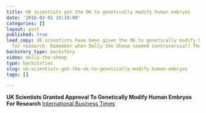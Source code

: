 ```yaml
---
title: UK scientists get the OK to genetically modify human embryos
date: '2016-02-01 15:10:00'
categories: []
layout: post
published: true
lead_copy: UK scientists have been given the OK to genetically modify human embryos
  for research. Remember when Dolly the Sheep seemed controversial? The good old days!
backstory_type: backstory
video: dolly-the-sheep
type: backstories
slug: uk-scientists-get-the-ok-to-genetically-modify-human-embryos
tags: []

---
```

**UK Scientists Granted Approval To Genetically Modify Human Embryos For Research**
[International Business Times](http://www.ibtimes.com/uk-scientists-granted-approval-genetically-modify-human-embryos-research-2287935)


